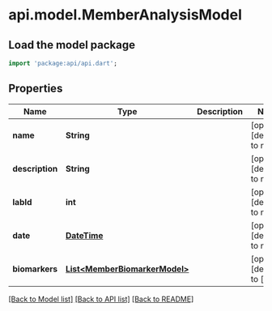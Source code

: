 # api.model.MemberAnalysisModel

## Load the model package
```dart
import 'package:api/api.dart';
```

## Properties
Name | Type | Description | Notes
------------ | ------------- | ------------- | -------------
**name** | **String** |  | [optional] [default to null]
**description** | **String** |  | [optional] [default to null]
**labId** | **int** |  | [optional] [default to null]
**date** | [**DateTime**](DateTime.md) |  | [optional] [default to null]
**biomarkers** | [**List&lt;MemberBiomarkerModel&gt;**](MemberBiomarkerModel.md) |  | [optional] [default to []]

[[Back to Model list]](../README.md#documentation-for-models) [[Back to API list]](../README.md#documentation-for-api-endpoints) [[Back to README]](../README.md)


